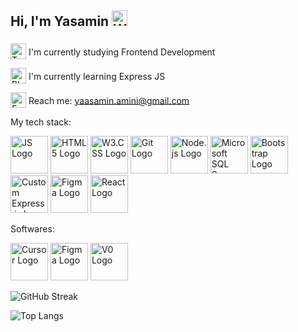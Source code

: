 ## Hi, I'm Yasamin <img src="https://raw.githubusercontent.com/Tarikul-Islam-Anik/Animated-Fluent-Emojis/master/Emojis/Hand%20gestures/Waving%20Hand.png" alt="Waving Hand" width="25" height="25" />
###
<p>
  <span>
    <img src="https://raw.githubusercontent.com/Tarikul-Islam-Anik/Animated-Fluent-Emojis/master/Emojis/People%20with%20professions/Woman%20Technologist%20Light%20Skin%20Tone.png" width="25" style="vertical-align: middle;" alt="Technologist" />
    <span style="vertical-align: middle;"> I'm currently studying Frontend Development</span>
  </span>
</p>

<p>
  <span>
    <img src="https://raw.githubusercontent.com/Tarikul-Islam-Anik/Animated-Fluent-Emojis/master/Emojis/Animals/Blossom.png" width="25" style="vertical-align: middle;" alt="Blossom" />
    <span style="vertical-align: middle;"> I'm currently learning Express JS</span>
  </span>
</p>

<p>
  <span>
    <img src="https://raw.githubusercontent.com/Tarikul-Islam-Anik/Animated-Fluent-Emojis/master/Emojis/Objects/E-Mail.png" width="25" style="vertical-align: middle;" alt="Email" />
    <span style="vertical-align: middle;"> Reach me: <a href="mailto:yaasamin.amini@gmail.com">yaasamin.amini@gmail.com</a></span>
  </span>
</p>


<!--
**yas-amini/yas-amini** is a ✨ _special_ ✨ repository because its `README.md` (this file) appears on your GitHub profile.

Here are some ideas to get you started:

- 🔭 I’m currently working on ...
- 🌱 I’m currently learning ...
- 👯 I’m looking to collaborate on ...
- 🤔 I’m looking for help with ...
- 💬 Ask me about ...
- 📫 How to reach me: ...
- 😄 Pronouns: ...
- ⚡ Fun fact: ...
-->
My tech stack:
<p align="left">
  <img src="https://www.svgrepo.com/show/303206/javascript-logo.svg" height="60" alt="JS Logo" />
  <img src="https://upload.wikimedia.org/wikipedia/commons/thumb/3/38/HTML5_Badge.svg/512px-HTML5_Badge.svg.png?20110131171049" height="60" alt="HTML5 Logo" />
  <img src="https://upload.wikimedia.org/wikipedia/commons/6/62/CSS3_logo.svg" height="60" alt="W3.CSS Logo" />
  <img src="https://git-scm.com/images/logos/downloads/Git-Icon-1788C.svg" height="60" alt="Git Logo" />
  <img src="https://upload.wikimedia.org/wikipedia/commons/thumb/d/d9/Node.js_logo.svg/590px-Node.js_logo.svg.png" height="60" alt="Node.js Logo" />
  <img src="https://files.brandlogos.net/svg/p9rFMhuYOp/microsoft-sql-server-logo-brandlogos.net_eer8xkaa1.svg" height="60" alt="Microsoft SQL Server Logo" />
  <img src="https://upload.wikimedia.org/wikipedia/commons/b/b2/Bootstrap_logo.svg" height="60" alt="Bootstrap Logo" />
<img src="https://res.cloudinary.com/dv3ljntuc/image/upload/v1749722453/Group_2_hpdnsl.svg" height="60" alt="Custom Express.js Logo" />
  <img src="https://cdn.jsdelivr.net/gh/devicons/devicon/icons/figma/figma-original.svg" height="60" alt="Figma Logo" />
  <img src="https://cdn.jsdelivr.net/gh/devicons/devicon/icons/react/react-original.svg" height="60" alt="React Logo" />

</p>

Softwares:
<p align="left">
  <img height="60" src="https://www.cursor.com/assets/images/logo.svg" height="60" alt="Cursor Logo" />
  <img src="https://cdn.jsdelivr.net/gh/devicons/devicon/icons/figma/figma-original.svg" height="60" alt="Figma Logo" />
<img src="https://res.cloudinary.com/dv3ljntuc/image/upload/v1749721958/Group_1_i7groe.png" height="60" alt="V0 Logo" />
</p>

![GitHub Streak](https://github-readme-streak-stats.herokuapp.com/?user=yas-amini)

![Top Langs](https://github-readme-stats.vercel.app/api/top-langs/?username=yas-amini&layout=compact&langs_count=10)







